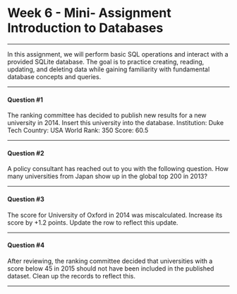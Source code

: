 # Week 6 - Mini- Assignment Introduction to Databases
---

In this assignment, we will perform basic SQL operations and interact with a provided SQLite database. The goal is to practice creating, reading, updating, and deleting data while gaining familiarity with fundamental database concepts and queries.

---
#### Question #1
The ranking committee has decided to publish new results for a new university in 2014. Insert this university into the database.
Institution: Duke Tech
Country: USA
World Rank: 350
Score: 60.5

---
#### Question #2
A policy consultant has reached out to you with the following question. How many universities from Japan show up in the global top 200 in 2013?

---
#### Question #3
The score for University of Oxford in 2014 was miscalculated. Increase its score by +1.2 points. Update the row to reflect this update.

---
#### Question #4
After reviewing, the ranking committee decided that universities with a score below 45 in 2015 should not have been included in the published dataset. Clean up the records to reflect this.

---
